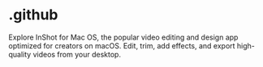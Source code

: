 # .github
Explore InShot for Mac OS, the popular video editing and design app optimized for creators on macOS. Edit, trim, add effects, and export high-quality videos from your desktop.

